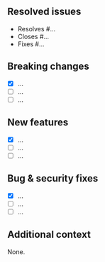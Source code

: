 ## Resolved issues

- Resolves #...
- Closes #...
- Fixes #...

## Breaking changes

- [x] ...
- [ ] ...
- [ ] ...

## New features

- [x] ...
- [ ] ...
- [ ] ...

## Bug & security fixes

- [x] ...
- [ ] ...
- [ ] ...

## Additional context

None.
